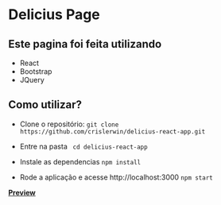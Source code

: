 # Delicius Page

## Este pagina foi feita utilizando

- React
- Bootstrap
- JQuery

## Como utilizar?

- Clone o repositório:
  `git clone https://github.com/crislerwin/delicius-react-app.git`

- Entre na pasta
  ` cd delicius-react-app`

- Instale as dependencias
  `npm install`

- Rode a aplicação e acesse http://localhost:3000
  `npm start`

[**Preview**](https://delicius-react-app.vercel.app)
